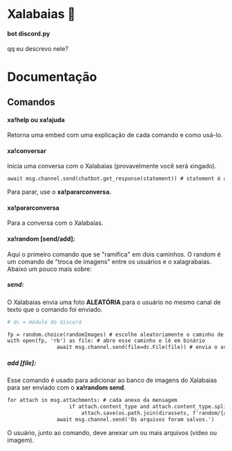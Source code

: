 # Xalabaias 🎉️ 

#### bot discord.py

qq eu descrevo nele?

# Documentação

## Comandos

#### xa!help ou xa!ajuda

Retorna uma embed com uma explicação de cada comando e como usá-lo.

#### xa!conversar

Inicia uma conversa com o Xalabaias (provavelmente você será xingado).

```apache
await msg.channel.send(chatbot.get_response(statement)) # statement é a mensagem do usuário e o chatbot gera uma resposta para essa mensagem.
```

Para parar, use o **xa!pararconversa.**

#### xa!pararconversa

Para a conversa com o Xalabaias.

#### xa!random [send/add]:

Aqui o primeiro comando que se "ramifica" em dois caminhos. O random é um comando de "troca de imagens" entre os usuários e  o xalagrabaias. Abaixo um pouco mais sobre:

##### send:

O Xalabaias envia uma foto **ALEATÓRIA** para o usuário no mesmo canal de texto que o comando foi enviado.

```apache
# dc = módulo do discord

fp = random.choice(randomImages) # escolhe aleatoriamente o caminho de uma imagem/vídeo
with open(fp, 'rb') as file: # abre esse caminho e lê em binário
                await msg.channel.send(file=dc.File(file)) # envia o arquivo
```

##### add [file]:

Esse comando é usado para adicionar ao banco de imagens do Xalabaias para ser enviado com o **xa!random send**.

```apache
for attach in msg.attachments: # cada anexo da mensagem
                    if attach.content_type and attach.content_type.split('/')[0] in ['image', 'video']: # se o anexo é imagem ou vídeo:
                        attach.save(os.path.join(dirassets, f'random/{attach.filename}')) # salva o anexo na pasta de assets
                await msg.channel.send('Os arquivos foram salvos.')
```

O usuário, junto ao comando, deve anexar um ou mais arquivos (vídeo ou imagem).
